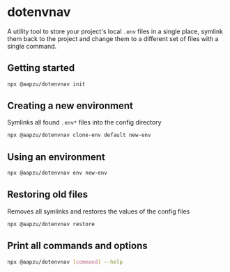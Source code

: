 # dotenvnav

A utility tool to store your project's local `.env` files in a single place, symlink them back to the project and change them to a different set of files with a single command.

## Getting started

```sh
npx @aapzu/dotenvnav init
```

## Creating a new environment
Symlinks all found `.env*` files into the config directory

```sh
npx @aapzu/dotenvnav clone-env default new-env
```

## Using an environment
```sh
npx @aapzu/dotenvnav env new-env
```

## Restoring old files
Removes all symlinks and restores the values of the config files
```sh
npx @aapzu/dotenvnav restore
```

## Print all commands and options

```sh
npx @aapzu/dotenvnav [command] --help
```
